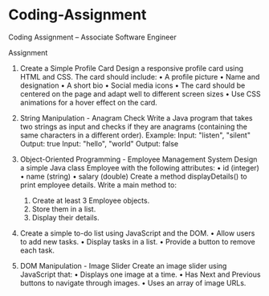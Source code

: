 # Coding-Assignment
Coding Assignment – Associate Software Engineer

Assignment 
1.	Create a Simple Profile Card
    Design a responsive profile card using HTML and CSS. The card should include: 
    • A profile picture 
    • Name and designation 
    • A short bio 
    • Social media icons 
    • The card should be centered on the page and adapt well to different screen sizes •
  	Use CSS animations for a hover effect on the card.

2.	String Manipulation - Anagram Check 
    Write a Java program that takes two strings as input and checks if they are anagrams (containing the same characters in a 
    different order). 
    Example: 
    Input: "listen", "silent" 
    Output: true 
    Input: "hello", "world" 
    Output: false 

3. Object-Oriented Programming - Employee Management System 
   Design a simple Java class Employee with the following attributes: 
   • id (integer) 
   • name (string) 
   • salary (double) 
   Create a method displayDetails() to print employee details. Write a main method to: 
   1. Create at least 3 Employee objects. 
   2. Store them in a list. 
   3. Display their details. 

4. Create a simple to-do list using JavaScript and the DOM. 
   •	Allow users to add new tasks. 
   •	Display tasks in a list. 
   •	Provide a button to remove each task.

5. DOM Manipulation - Image Slider Create an image slider using JavaScript that: 
   •	Displays one image at a time. 
   •	Has Next and Previous buttons to navigate through images. 
   •	Uses an array of image URLs.

